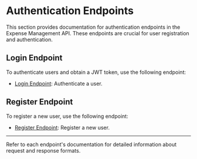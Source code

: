 # Authentication Endpoints

This section provides documentation for authentication endpoints in the Expense Management API. These endpoints are crucial for user registration and authentication.

## Login Endpoint

To authenticate users and obtain a JWT token, use the following endpoint:

- [Login Endpoint](login.md): Authenticate a user.

## Register Endpoint

To register a new user, use the following endpoint:

- [Register Endpoint](register.md): Register a new user.

---

Refer to each endpoint's documentation for detailed information about request and response formats.
